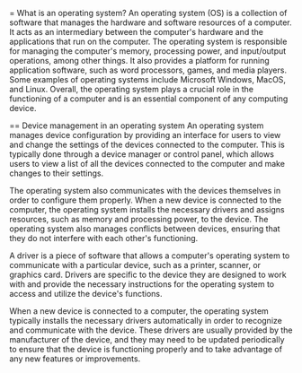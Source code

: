 = What is an operating system?
An operating system (OS) is a collection of software that manages the hardware and software resources of a computer. It acts as an intermediary between the computer's hardware and the applications that run on the computer. The operating system is responsible for managing the computer's memory, processing power, and input/output operations, among other things. It also provides a platform for running application software, such as word processors, games, and media players. Some examples of operating systems include Microsoft Windows, MacOS, and Linux. Overall, the operating system plays a crucial role in the functioning of a computer and is an essential component of any computing device.

== Device management in an operating system
An operating system manages device configuration by providing an interface for users to view and change the settings of the devices connected to the computer. This is typically done through a device manager or control panel, which allows users to view a list of all the devices connected to the computer and make changes to their settings.

The operating system also communicates with the devices themselves in order to configure them properly. When a new device is connected to the computer, the operating system installs the necessary drivers and assigns resources, such as memory and processing power, to the device. The operating system also manages conflicts between devices, ensuring that they do not interfere with each other's functioning.

A driver is a piece of software that allows a computer's operating system to communicate with a particular device, such as a printer, scanner, or graphics card. Drivers are specific to the device they are designed to work with and provide the necessary instructions for the operating system to access and utilize the device's functions.

When a new device is connected to a computer, the operating system typically installs the necessary drivers automatically in order to recognize and communicate with the device. These drivers are usually provided by the manufacturer of the device, and they may need to be updated periodically to ensure that the device is functioning properly and to take advantage of any new features or improvements.

